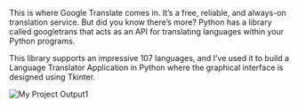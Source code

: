 This is where Google Translate comes in. It’s a free, reliable, and always-on translation service. But did you know there’s more? Python has a library called googletrans that acts as an API for translating languages within your Python programs.


This library supports an impressive 107 languages, and I’ve used it to build a Language Translator Application in Python where the graphical interface is designed using Tkinter.

![My Project Output1](./assets/logo.png)
